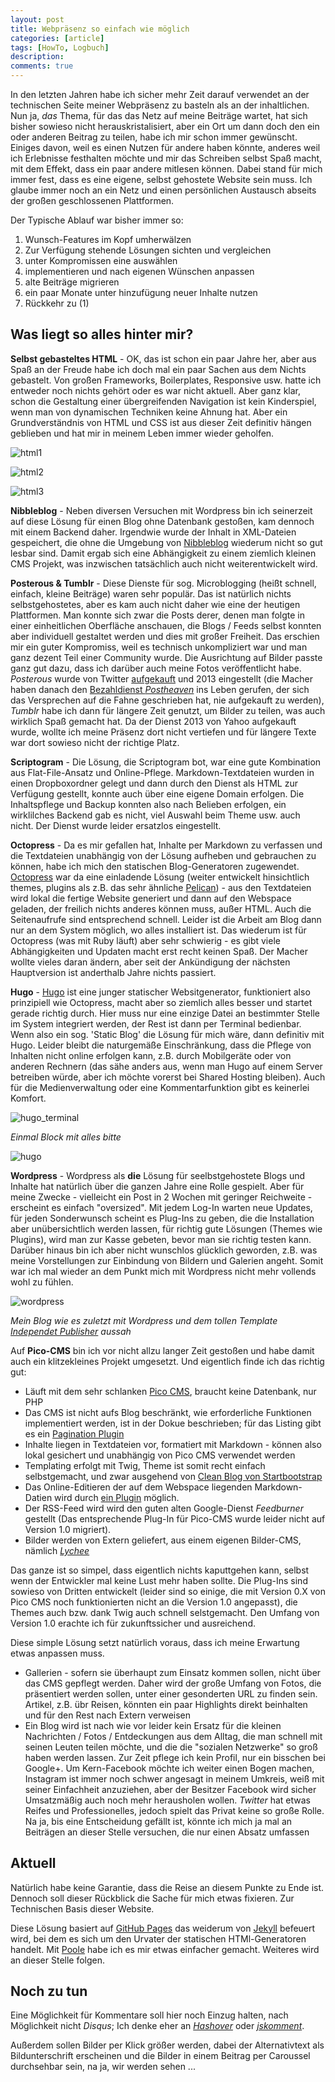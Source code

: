 ```yaml
---
layout: post
title: Webpräsenz so einfach wie möglich
categories: [article]
tags: [HowTo, Logbuch]
description: 
comments: true
---
```


In den letzten Jahren habe ich sicher mehr Zeit darauf verwendet an der technischen Seite meiner Webpräsenz zu basteln als an der inhaltlichen. Nun ja, _das_ Thema, für das das Netz auf meine Beiträge wartet, hat sich bisher sowieso nicht herauskristalisiert, aber ein Ort um dann doch den ein oder anderen Beitrag zu teilen, habe ich mir schon immer gewünscht. Einiges davon, weil es einen Nutzen für andere haben könnte, anderes weil ich Erlebnisse festhalten möchte und mir das Schreiben selbst Spaß macht, mit dem Effekt, dass ein paar andere mitlesen können. Dabei stand für mich immer fest, dass es eine eigene, selbst gehostete Website sein muss. Ich glaube immer noch an ein Netz und einen persönlichen Austausch abseits der großen geschlossenen Plattformen.

Der Typische Ablauf war bisher immer so:
  1. Wunsch-Features im Kopf umherwälzen
  1. Zur Verfügung stehende Lösungen sichten und vergleichen
  1. unter Kompromissen eine auswählen
  1. implementieren und nach eigenen Wünschen anpassen
  1. alte Beiträge migrieren
  1. ein paar Monate unter hinzufügung neuer Inhalte nutzen
  1. Rückkehr zu (1)

## Was liegt so alles hinter mir?

**Selbst gebasteltes HTML** - OK, das ist schon ein paar Jahre her, aber aus Spaß an der Freude habe ich doch mal ein paar Sachen aus dem Nichts gebastelt. Von großen Frameworks, Boilerplates, Responsive usw. hatte ich entweder noch nichts gehört oder es war nicht aktuell. Aber ganz klar, schon die Gestaltung einer übergreifenden Navigation ist kein Kinderspiel, wenn man von dynamischen Techniken keine Ahnung hat. Aber ein Grundverständnis von HTML und CSS ist aus dieser Zeit definitiv hängen geblieben und hat mir in meinem Leben immer wieder geholfen.

![html1](http://stngl.net/foto/uploads/big/ae2088d7467036e1e703b3f4d0734d15.png)

![html2](http://stngl.net/foto/uploads/big/db98003ee56b9871648c819752aa3a65.png)

![html3](http://stngl.net/foto/uploads/big/1f6a54cb2b49af868dcd291bfeef7352.png)

**Nibbleblog** - Neben diversen Versuchen mit Wordpress bin ich seinerzeit auf diese Lösung für einen Blog ohne Datenbank gestoßen, kam dennoch mit einem Backend daher. Irgendwie wurde der Inhalt in XML-Dateien gespeichert, die ohne die Umgebung von [Nibbleblog](http://www.nibbleblog.com/) wiederum nicht so gut lesbar sind. Damit ergab sich eine Abhängigkeit zu einem ziemlich kleinen CMS Projekt, was inzwischen tatsächlich auch nicht weiterentwickelt wird.

**Posterous & Tumblr** - Diese Dienste für sog. Microblogging (heißt schnell, einfach, kleine Beiträge) waren sehr populär. Das ist natürlich nichts selbstgehostetes, aber es kam auch nicht daher wie eine der heutigen Plattformen. Man konnte sich zwar die Posts derer, denen man folgte in einer einheitlichen Oberfläche anschauen, die Blogs / Feeds selbst konnten aber individuell gestaltet werden und dies mit großer Freiheit. Das erschien mir ein guter Kompromiss, weil es technisch unkompliziert war und man ganz dezent Teil einer Community wurde. Die Ausrichtung auf Bilder passte ganz gut dazu, dass ich darüber auch meine Fotos veröffentlicht habe. _Posterous_ wurde von Twitter [aufgekauft](https://en.wikipedia.org/wiki/Posterous) und 2013 eingestellt (die Macher haben danach den [Bezahldienst _Postheaven_](posthaven.com) ins Leben gerufen, der sich das Versprechen auf die Fahne geschrieben hat, nie aufgekauft zu werden), _Tumblr_ habe ich dann für längere Zeit genutzt, um Bilder zu teilen, was auch wirklich Spaß gemacht hat. Da der Dienst 2013 von Yahoo aufgekauft wurde, wollte ich meine Präsenz dort nicht vertiefen und für längere Texte war dort sowieso nicht der richtige Platz.  

**Scriptogram** - Die Lösung, die Scriptogram bot, war eine gute Kombination aus Flat-File-Ansatz und Online-Pflege. Markdown-Textdateien wurden in einen Dropboxordner gelegt und dann durch den Dienst als HTML zur Verfügung gestellt, konnte auch über eine eigene Domain erfolgen. Die Inhaltspflege und Backup konnten also nach Belieben erfolgen, ein wirklilches Backend gab es nicht, viel Auswahl beim Theme usw. auch nicht. Der Dienst wurde leider ersatzlos eingestellt.

**Octopress** - Da es mir gefallen hat, Inhalte per Markdown zu verfassen und die Textdateien unabhängig von der Lösung aufheben und gebrauchen zu können, habe ich mich den statischen Blog-Generatoren zugewendet. [Octopress](http://octopress.org/) war da eine einladende Lösung (weiter entwickelt hinsichtlich themes, plugins als z.B. das sehr ähnliche [Pelican](http://blog.getpelican.com/)) - aus den Textdateien wird lokal die fertige Website generiert und dann auf den Webspace geladen, der freilich nichts anderes können muss, außer HTML. Auch die Seitenaufrufe sind entsprechend schnell. Leider ist die Arbeit am Blog dann nur an dem System möglich, wo alles installiert ist. Das wiederum ist für Octopress (was mit Ruby läuft) aber sehr schwierig - es gibt viele Abhängigkeiten und Updaten macht erst recht keinen Spaß. Der Macher wollte vieles daran ändern, aber seit der Ankündigung der nächsten Hauptversion ist anderthalb Jahre nichts passiert.

**Hugo** - [Hugo](http://gohugo.io/) ist eine junger statischer Websitgenerator, funktioniert also prinzipiell wie Octopress, macht aber so ziemlich alles besser und startet gerade richtig durch. Hier muss nur eine einzige Datei an bestimmter Stelle im System integriert werden, der Rest ist dann per Terminal bedienbar. Wenn also ein sog. 'Static Blog' die Lösung für mich wäre, dann definitiv mit Hugo. Leider bleibt die naturgemäße Einschränkung, dass die Pflege von Inhalten nicht online erfolgen kann, z.B. durch Mobilgeräte oder von anderen Rechnern (das sähe anders aus, wenn man Hugo auf einem Server betreiben würde, aber ich möchte vorerst bei Shared Hosting bleiben). Auch für die Medienverwaltung oder eine Kommentarfunktion gibt es keinerlei Komfort.

![hugo_terminal](http://stngl.net/foto/uploads/big/1d8eeb82246a3f25da27e0df991eda08.png)

_Einmal Block mit alles bitte_

![hugo](http://stngl.net/foto/uploads/big/44e5ecb39167d0569d6f05dac3abe782.png)

**Wordpress** - Wordpress als **die** Lösung für seelbstgehostete Blogs und Inhalte hat natürlich über die ganzen Jahre eine Rolle gespielt. Aber für meine Zwecke - vielleicht ein Post in 2 Wochen mit geringer Reichweite - erscheint es einfach "oversized". Mit jedem Log-In warten neue Updates, für jeden Sonderwunsch scheint es Plug-Ins zu geben, die die Installation aber unübersichtlich werden lassen, für richtig gute Lösungen (Themes wie Plugins), wird man zur Kasse gebeten, bevor man sie richtig testen kann. Darüber hinaus bin ich aber nicht wunschlos glücklich geworden, z.B. was meine Vorstellungen zur Einbindung von Bildern und Galerien angeht. Somit war ich mal wieder an dem Punkt mich mit Wordpress nicht mehr vollends wohl zu fühlen.

![wordpress](http://stngl.net/foto/uploads/big/1adc0af33d78dab21ca3ec8e02ddb82f.png)

_Mein Blog wie es zuletzt mit Wordpress und dem tollen Template [Independet Publisher](http://independentpublisher.me/) aussah_

Auf **Pico-CMS** bin ich vor nicht allzu langer Zeit gestoßen und habe damit auch ein klitzekleines Projekt umgesetzt. Und eigentlich finde ich das richtig gut:

  * Läuft mit dem sehr schlanken [Pico CMS](http://picocms.org/), braucht keine Datenbank, nur PHP
  * Das CMS ist nicht aufs Blog beschränkt, wie erforderliche Funktionen implementiert werden, ist in der Dokue beschrieben; für das Listing gibt es ein [Pagination Plugin](https://github.com/rewdy/Pico-Pagination)
  * Inhalte liegen in Textdateien vor, formatiert mit Markdown - können also lokal gesichert und unabhängig von Pico CMS verwendet werden
  * Templating erfolgt mit Twig, Theme ist somit recht einfach selbstgemacht, und zwar ausgehend von [Clean Blog von Startbootstrap](https://startbootstrap.com/template-overviews/clean-blog/)
  * Das Online-Editieren der auf dem Webspace liegenden Markdown-Datien wird durch [ein Plugin](https://github.com/blocknotes/pico_edit) möglich.
  * Der RSS-Feed wird wird den guten alten Google-Dienst _Feedburner_ gestellt (Das entsprechende Plug-In für Pico-CMS wurde leider nicht auf Version 1.0 migriert).
  * Bilder werden von Extern geliefert, aus einem eigenen Bilder-CMS, nämlich [_Lychee_](https://lychee.electerious.com/)

Das ganze ist so simpel, dass eigentlich nichts kaputtgehen kann, selbst wenn der Entwickler mal keine Lust mehr haben sollte. Die Plug-Ins sind sowieso von Dritten entwickelt (leider sind so einige, die mit Version 0.X von Pico CMS noch funktionierten nicht an die Version 1.0 angepasst), die Themes auch bzw. dank Twig auch schnell selstgemacht. Den Umfang von Version 1.0 erachte ich für zukunftssicher und ausreichend.

Diese simple Lösung setzt natürlich voraus, dass ich meine Erwartung etwas anpassen muss.

  * Gallerien - sofern sie überhaupt zum Einsatz kommen sollen, nicht über das CMS gepflegt werden. Daher wird der große Umfang von Fotos, die präsentiert werden sollen, unter einer gesonderten URL zu finden sein. Artikel, z.B. übr Reisen, könnten ein paar Highlights direkt beinhalten und für den Rest nach Extern verweisen
  * Ein Blog wird ist nach wie vor leider kein Ersatz für die kleinen Nachrichten / Fotos / Entdeckungen aus dem Alltag, die man schnell mit seinen Leuten teilen möchte, und die die "sozialen Netzwerke" so groß haben werden lassen. Zur Zeit pflege ich kein Profil, nur ein bisschen bei Google+. Um Kern-Facebook möchte ich weiter einen Bogen machen, Instagram ist immer noch schwer angesagt in meinem Umkreis, weiß mit seiner Einfachheit anzuziehen, aber der Besitzer Facebook wird sicher Umsatzmäßig auch noch mehr herausholen wollen. _Twitter_ hat etwas Reifes und Professionelles, jedoch spielt das Privat keine so große Rolle. Na ja, bis eine Entscheidung gefällt ist, könnte ich mich ja mal an Beiträgen an dieser Stelle versuchen, die nur einen Absatz umfassen

## Aktuell

Natürlich habe keine Garantie, dass die Reise an diesem Punkte zu Ende ist. Dennoch soll dieser Rückblick die Sache für mich etwas fixieren. Zur Technischen Basis dieser Website.

Diese Lösung basiert auf [GitHub Pages](https://pages.github.com/) das weiderum von [Jekyll](http://jekyllrb.com/) befeuert wird, bei dem es sich um den Urvater der statischen HTMl-Generatoren handelt. Mit [Poole](http://getpoole.com/) habe ich es mir etwas einfacher gemacht. Weiteres wird an dieser Stelle folgen.

## Noch zu tun

Eine Möglichkeit für Kommentare soll hier noch Einzug halten, nach Möglichkeit nicht _Disqus_; Ich denke eher an [_Hashover_](http://tildehash.com/?page=hashover) oder [_jskomment_](https://github.com/monperrus/jskomment).

Außerdem sollen Bilder per Klick größer werden, dabei der Alternativtext als Bildunterschrift erscheinen und die Bilder in einem Beitrag per Caroussel durchsehbar sein, na ja, wir werden sehen ... 
